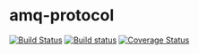 # amq-protocol

[![Build Status](https://travis-ci.org/sozu-proxy/amq-protocol.svg?branch=master)](https://travis-ci.org/sozu-proxy/amq-protocol)
[![Build status](https://ci.appveyor.com/api/projects/status/fsqg1b41ggrmso4g?svg=true)](https://ci.appveyor.com/project/Keruspe/amq-protocol)
[![Coverage Status](https://coveralls.io/repos/github/Keruspe/amq-protocol/badge.svg?branch=master)](https://coveralls.io/github/Keruspe/amq-protocol?branch=master)
